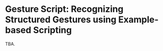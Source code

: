 Gesture Script: Recognizing Structured Gestures using Example-based Scripting
============================================================================

TBA.
